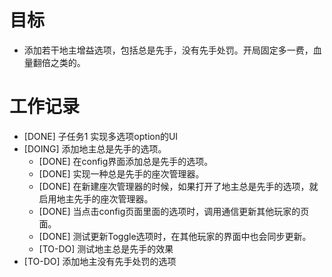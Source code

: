 # 目标
- 添加若干地主增益选项，包括总是先手，没有先手处罚。开局固定多一费，血量翻倍之类的。

# 工作记录
- [DONE] 子任务1 实现多选项option的UI
- [DOING] 添加地主总是先手的选项。
	- [DONE] 在config界面添加总是先手的选项。
	- [DONE] 实现一种总是先手的座次管理器。
	- [DONE] 在新建座次管理器的时候，如果打开了地主总是先手的选项，就启用地主先手的座次管理器。
	- [DONE] 当点击config页面里面的选项时，调用通信更新其他玩家的页面。
	- [DONE] 测试更新Toggle选项时，在其他玩家的界面中也会同步更新。
	- [TO-DO] 测试地主总是先手的效果
- [TO-DO] 添加地主没有先手处罚的选项
